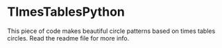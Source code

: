 # TImesTablesPython
This piece of code makes beautiful circle patterns based on times tables circles. Read the readme file for more info.
